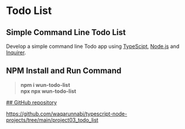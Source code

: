 # Todo List

## Simple Command Line Todo List

Develop a simple command line Todo app using [TypeScipt](https://www.typescriptlang.org/), [Node.js](https://nodejs.org/en/) and [Inquirer](https://www.npmjs.com/package/inquirer). 

## NPM Install and Run Command

>**npm i wun-todo-list** \
> **npx npx wun-todo-list**


[## GitHub repository](https://github.com/waqarunnabi/typescript-node-projects/tree/main/project03_todo_list) 

https://github.com/waqarunnabi/typescript-node-projects/tree/main/project03_todo_list